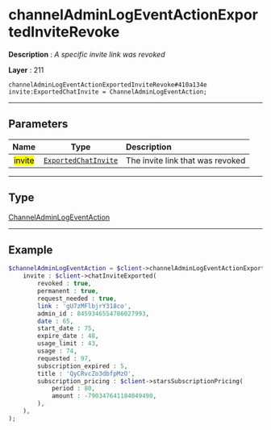 # channelAdminLogEventActionExportedInviteRevoke

**Description** : *A specific invite link was revoked*

**Layer** : 211

```tl
channelAdminLogEventActionExportedInviteRevoke#410a134e invite:ExportedChatInvite = ChannelAdminLogEventAction;
```

---

## Parameters

| Name | Type | Description |
| :---: | :---: | :--- |
| <mark>invite</mark> | [`ExportedChatInvite`](type/ExportedChatInvite) | The invite link that was revoked |

---

## Type

[ChannelAdminLogEventAction](type/ChannelAdminLogEventAction)

---

## Example

```php
$channelAdminLogEventAction = $client->channelAdminLogEventActionExportedInviteRevoke(
	invite : $client->chatInviteExported(
		revoked : true,
		permanent : true,
		request_needed : true,
		link : 'gU7zMFlbjrY318co',
		admin_id : 8459346554786027993,
		date : 65,
		start_date : 75,
		expire_date : 48,
		usage_limit : 43,
		usage : 74,
		requested : 97,
		subscription_expired : 5,
		title : 'QyCRvcZo3dbfpMzO',
		subscription_pricing : $client->starsSubscriptionPricing(
			period : 80,
			amount : -790347641184049490,
		),
	),
);
```